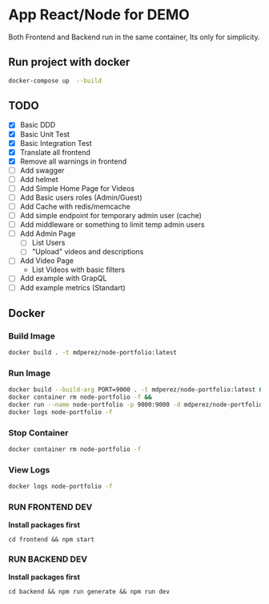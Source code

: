 # App React/Node for DEMO

Both Frontend and Backend run in the same container, Its only for simplicity.

## Run project with docker

```sh
docker-compose up  --build
```

## TODO

- [x] Basic DDD
- [x] Basic Unit Test
- [x] Basic Integration Test
- [x] Translate all frontend
- [x] Remove all warnings in frontend
- [ ] Add swagger
- [ ] Add helmet
- [ ] Add Simple Home Page for Videos
- [ ] Add Basic users roles (Admin/Guest)
- [ ] Add Cache with redis/memcache
- [ ] Add simple endpoint for temporary admin user (cache)
- [ ] Add middleware or something to limit temp admin users
- [ ] Add Admin Page
  - [ ] List Users
  - [ ] "Upload" videos and descriptions
- [ ] Add Video Page
  - List Videos with basic filters
- [ ] Add example with GrapQL
- [ ] Add example metrics (Standart)

## Docker

### Build Image

```sh
docker build . -t mdperez/node-portfolio:latest
```

### Run Image

```sh
docker build --build-arg PORT=9000 . -t mdperez/node-portfolio:latest &&
docker container rm node-portfolio -f &&
docker run --name node-portfolio -p 9000:9000 -d mdperez/node-portfolio:latest &&
docker logs node-portfolio -f
```

### Stop Container

```sh
docker container rm node-portfolio -f
```

### View Logs

```sh
docker logs node-portfolio -f
```

### RUN FRONTEND DEV

**Install packages first**

```
cd frontend && npm start
```

### RUN BACKEND DEV

**Install packages first**

```
cd backend && npm run generate && npm run dev
```
